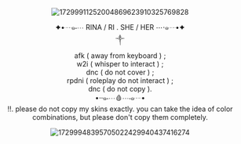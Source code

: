 <div align="center">

![17299911252004869623910325769828](https://github.com/user-attachments/assets/e48908e9-71f4-4f79-a463-a7c12f4e97bb)

✦•┈๑⋅⋯ RINA / RI . SHE / HER ⋯⋅๑┈•✦<br/>
ㅤㅤㅤㅤㅤㅤㅤㅤㅤㅤㅤㅤㅤ༒︎ㅤㅤㅤㅤㅤㅤㅤㅤㅤㅤㅤㅤㅤ   
afk ( away from keyboard ) ;<br/>
w2i ( whisper to interact ) ;<br/>
dnc ( do not cover ) ;<br/>
rpdni ( roleplay do not interact ) ;<br/>
dnc ( do not copy ).<br/>
•┈๑⋅⋯🩸⋯⋅๑┈•  
!!. please do not copy my skins exactly. you can take the idea of color combinations, but please don't copy them completely.

![17299948395705022429940437416274](https://github.com/user-attachments/assets/f1ac12b7-0d0a-4222-b14f-0e6aa938e240)
